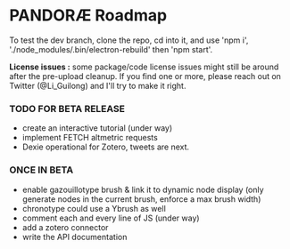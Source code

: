 # PANDORÆ Roadmap

To test the dev branch, clone the repo, cd into it, and use 'npm i', './node_modules/.bin/electron-rebuild' then 'npm start'.

**License issues :** some package/code license issues might still be around after the pre-upload cleanup. If you find one or more, please reach out on Twitter (@Li_Guilong) and I'll try to make it right.

### TODO FOR BETA RELEASE
- create an interactive tutorial (under way)
- implement FETCH altmetric requests
- Dexie operational for Zotero, tweets are next.

### ONCE IN BETA
- enable gazouillotype brush & link it to dynamic node display (only generate nodes in the current brush, enforce a max brush width)
- chronotype could use a Ybrush as well
- comment each and every line of JS (under way)
- add a zotero connector 
- write the API documentation